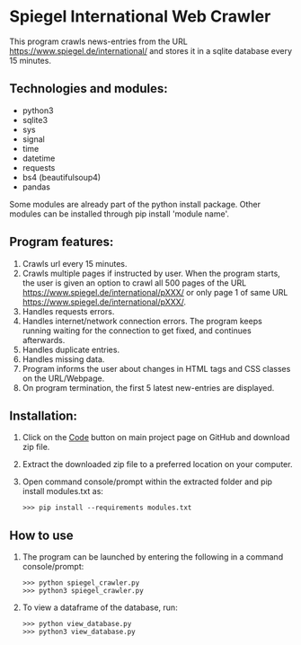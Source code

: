 # Spiegel International Web Crawler

This program crawls news-entries from the URL https://www.spiegel.de/international/ and stores it in a sqlite database every 15 minutes.


## Technologies and modules:

- python3
- sqlite3
- sys
- signal
- time
- datetime
- requests
- bs4 (beautifulsoup4)
- pandas

Some modules are already part of the python install package. Other modules can be installed through pip install 'module name'.


## Program features:

1. Crawls url every 15 minutes.
2. Crawls multiple pages if instructed by user. When the program starts, the user is given an option to crawl all 500 pages of the URL https://www.spiegel.de/international/pXXX/ or only page 1 of same URL https://www.spiegel.de/international/pXXX/.
3. Handles requests errors.
4. Handles internet/network connection errors. The program keeps running waiting for the
   connection to get fixed, and continues afterwards.
5. Handles duplicate entries.
6. Handles missing data.
7. Program informs the user about changes in HTML tags and CSS classes on the URL/Webpage.
8. On program termination, the first 5 latest new-entries are displayed.


## Installation:
1. Click on the [Code](https://github.com/tuobaar/spiegel_crawler/archive/refs/heads/main.zip) button on main project page on GitHub and download zip file.
2. Extract the downloaded zip file to a preferred location on your computer.
3. Open command console/prompt within the extracted folder and pip install modules.txt as:

   `>>> pip install --requirements modules.txt`

## How to use
1. The program can be launched by entering the following in a command console/prompt:

   `>>> python spiegel_crawler.py`  
   `>>> python3 spiegel_crawler.py`

2. To view a dataframe of the database, run:

   `>>> python view_database.py`  
   `>>> python3 view_database.py`
